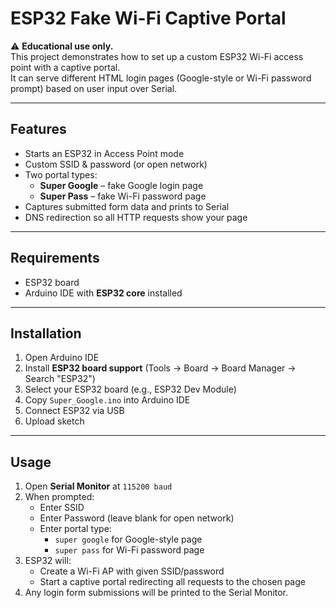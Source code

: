 # ESP32 Fake Wi-Fi Captive Portal

⚠️ **Educational use only.**  
This project demonstrates how to set up a custom ESP32 Wi-Fi access point with a captive portal.  
It can serve different HTML login pages (Google-style or Wi-Fi password prompt) based on user input over Serial.

---

## Features
- Starts an ESP32 in Access Point mode
- Custom SSID & password (or open network)
- Two portal types:
  - **Super Google** – fake Google login page
  - **Super Pass** – fake Wi-Fi password page
- Captures submitted form data and prints to Serial
- DNS redirection so all HTTP requests show your page

---

## Requirements
- ESP32 board
- Arduino IDE with **ESP32 core** installed

---

## Installation
1. Open Arduino IDE
2. Install **ESP32 board support** (Tools → Board → Board Manager → Search "ESP32")
3. Select your ESP32 board (e.g., ESP32 Dev Module)
4. Copy `Super_Google.ino` into Arduino IDE
5. Connect ESP32 via USB
6. Upload sketch

---

## Usage
1. Open **Serial Monitor** at `115200 baud`
2. When prompted:
   - Enter SSID  
   - Enter Password (leave blank for open network)  
   - Enter portal type:  
     - `super google` for Google-style page  
     - `super pass` for Wi-Fi password page  
3. ESP32 will:
   - Create a Wi-Fi AP with given SSID/password
   - Start a captive portal redirecting all requests to the chosen page
4. Any login form submissions will be printed to the Serial Monitor.
